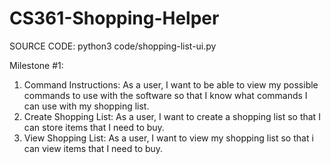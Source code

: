 # CS361-Shopping-Helper

SOURCE CODE: python3 code/shopping-list-ui.py

Milestone #1:
1. Command Instructions: As a user, I want to be able to view my possible commands to use with the software so that I know what commands I can use with my shopping list.
2. Create Shopping List: As a user, I want to create a shopping list so that I can store items that I need to buy.
3. View Shopping List: As a user, I want to view my shopping list so that i can view items that I need to buy.

